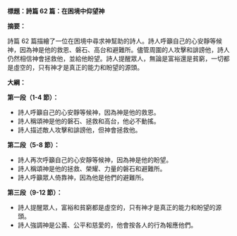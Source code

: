**標題：詩篇 62 篇：在困境中仰望神**

**摘要：**

詩篇 62 篇描繪了一位在困境中尋求神幫助的詩人。詩人呼籲自己的心安靜等候神，因為神是他的救恩、磐石、高台和避難所。儘管周圍的人攻擊和誹謗他，詩人仍然相信神會拯救他，並給他盼望。詩人提醒眾人，無論是富裕還是貧窮，一切都是虛空的，只有神才是真正的能力和盼望的源頭。

**大綱：**

**第一段（1-4 節）：**
* 詩人呼籲自己的心安靜等候神，因為神是他的救恩。
* 詩人稱頌神是他的磐石、拯救和高台，他必不動搖。
* 詩人描述敵人攻擊和誹謗他，但神會拯救他。

**第二段（5-8 節）：**
* 詩人再次呼籲自己的心安靜等候神，因為神是他的盼望。
* 詩人稱頌神是他的拯救、榮耀、力量的磐石和避難所。
* 詩人呼籲眾人倚靠神，因為他是他們的避難所。

**第三段（9-12 節）：**
* 詩人提醒眾人，富裕和貧窮都是虛空的，只有神才是真正的能力和盼望的源頭。
* 詩人強調神是公義、公平和慈愛的，他會按各人的行為報應他們。